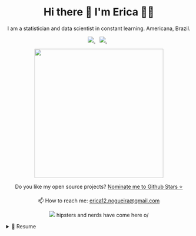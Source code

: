 <h1 align='center'>
  Hi there 👋 I'm Erica 👨‍💻
</h1>

<p align='center'>
  I am a statistician and data scientist in constant learning. Americana, Brazil.
</p>



<p align='center'>
  
  <a href="https://www.linkedin.com/in/ericavnogueira-160835137/">
    <img src="https://img.shields.io/badge/linkedin-%230077B5.svg?&style=for-the-badge&logo=linkedin&logoColor=white" />
  </a>&nbsp;&nbsp;
  <a href="https://www.instagram.com/nog_erica/">
    <img src="https://img.shields.io/badge/instagram-%23E4405F.svg?&style=for-the-badge&logo=instagram&logoColor=white" />        
  </a>&nbsp;&nbsp;
  
</p>

<p align='center'>
  <a href="#"><img src="https://github-readme-stats.vercel.app/api?username=ERICAVN&show_icons=true&count_private=true&theme=dark" width="350"></a>
</p>



<p align='center'>
  Do you like my open source projects? <a href='https://stars.github.com/nominate/'>Nominate me to Github Stars ⭐</a>
</p>

<!-- <details align='center'>
  <summary>:zap: My workspace specs</summary>
</details>-->

<p align='center'>
  📫 How to reach me: <a href='mailto:erica12.nogueira@gmail.com'>erica12.nogueira@gmail.com</a>
</p>
<p align='center'>
  <a href="#"><img src="https://badges.pufler.dev/visits/ERICAVN/ERICAVN"></a> hipsters and nerds have come here o/
</p>

<details>
  <summary>📃 Resume</summary>

## Education

- 📖 **Bacharel em Estatística**\
📆 2009 - 2014\
📍 **Universidade Federal de Rondônia** - Ji-Paraná, Brasil

- 📖 **Mestrado em Estatística**\
📆 2017 - 2019\
📍 **Universidade Federal de Pernambuco** - Recife, Brasil

- 📖 **Doutorado em Estatística**\
📆 2020 - 2024\(em andamento)
📍 **Universidade de São Paulo** - Piracicaba, Brasil

## Experience


- 👨‍💻 **Professora de ensino superior**\
📆 Agosto/2014 - Julho/2017\
📍 **Universidade Federal de Rondônia** - Ji-Paraná/RO, Brazil

  

<!--
**alexandresanlim/alexandresanlim** is a ✨ _special_ ✨ repository because its `README.md` (this file) appears on your GitHub profile.
Here are some ideas to get you started:
- 🔭 I’m currently working on ...
- 🌱 I’m currently learning ...
- 👯 I’m looking to collaborate on ...
- 🤔 I’m looking for help with ...
- 💬 Ask me about ...
- 📫 How to reach me: ...
- 😄 Pronouns: ...
- ⚡ Fun fact: ...